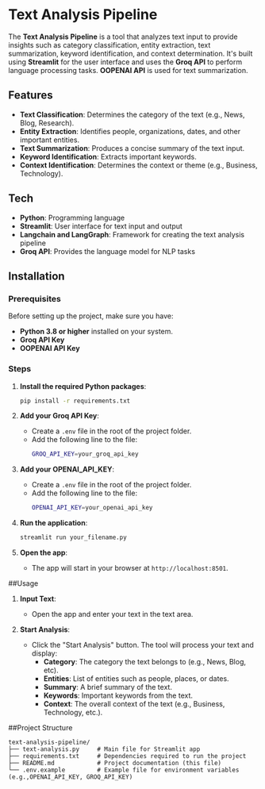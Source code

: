
# Text Analysis Pipeline

The **Text Analysis Pipeline** is a tool that analyzes text input to provide insights such as category classification, entity extraction, text summarization, keyword identification, and context determination. It's built using **Streamlit** for the user interface and uses the **Groq API** to perform language processing tasks. **OOPENAI API** 
is used for text summarization.



## Features

- **Text Classification**: Determines the category of the text (e.g., News, Blog, Research).
- **Entity Extraction**: Identifies people, organizations, dates, and other important entities.
- **Text Summarization**: Produces a concise summary of the text input.
- **Keyword Identification**: Extracts important keywords.
- **Context Identification**: Determines the context or theme (e.g., Business, Technology).

## Tech

- **Python**: Programming language
- **Streamlit**: User interface for text input and output
- **Langchain and LangGraph**: Framework for creating the text analysis pipeline
- **Groq API**: Provides the language model for NLP tasks

## Installation

### Prerequisites

Before setting up the project, make sure you have:
- **Python 3.8 or higher** installed on your system.
- **Groq API Key**
- **OOPENAI API Key**

### Steps 
1. **Install the required Python packages**:
    ```bash
    pip install -r requirements.txt
    ```

2. **Add your Groq API Key**:
   - Create a `.env` file in the root of the project folder.
   - Add the following line to the file:
     ```bash
     GROQ_API_KEY=your_groq_api_key
     ```
2. **Add your OPENAI_API_KEY**:
   - Create a `.env` file in the root of the project folder.
   - Add the following line to the file:
     ```bash
     OPENAI_API_KEY=your_openai_api_key
     ```

4. **Run the application**:
    ```bash
    streamlit run your_filename.py
    ```

5. **Open the app**: 
   - The app will start in your browser at `http://localhost:8501`.

##Usage

1. **Input Text**: 
   - Open the app and enter your text in the text area.
   
2. **Start Analysis**:
   - Click the "Start Analysis" button. The tool will process your text and display:
     - **Category**: The category the text belongs to (e.g., News, Blog, etc).
     - **Entities**: List of entities such as people, places, or dates.
     - **Summary**: A brief summary of the text.
     - **Keywords**: Important keywords from the text.
     - **Context**: The overall context of the text (e.g., Business, Technology, etc.).

##Project Structure

```
text-analysis-pipeline/          
├── text-analysis.py     # Main file for Streamlit app
├── requirements.txt     # Dependencies required to run the project
├── README.md            # Project documentation (this file)
└── .env.example         # Example file for environment variables (e.g.,OPENAI_API_KEY, GROQ_API_KEY)
```

